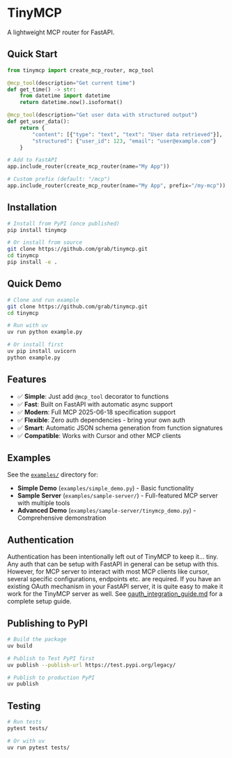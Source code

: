# TinyMCP

A lightweight MCP router for FastAPI.

## Quick Start

```python
from tinymcp import create_mcp_router, mcp_tool

@mcp_tool(description="Get current time")
def get_time() -> str:
    from datetime import datetime
    return datetime.now().isoformat()

@mcp_tool(description="Get user data with structured output")
def get_user_data():
    return {
        "content": [{"type": "text", "text": "User data retrieved"}],
        "structured": {"user_id": 123, "email": "user@example.com"}
    }

# Add to FastAPI
app.include_router(create_mcp_router(name="My App"))

# Custom prefix (default: "/mcp")
app.include_router(create_mcp_router(name="My App", prefix="/my-mcp"))
```

## Installation

```bash
# Install from PyPI (once published)
pip install tinymcp

# Or install from source
git clone https://github.com/grab/tinymcp.git
cd tinymcp
pip install -e .
```

## Quick Demo

```bash
# Clone and run example
git clone https://github.com/grab/tinymcp.git
cd tinymcp

# Run with uv
uv run python example.py

# Or install first
uv pip install uvicorn
python example.py
```

## Features

- ✅ **Simple**: Just add `@mcp_tool` decorator to functions
- ✅ **Fast**: Built on FastAPI with automatic async support
- ✅ **Modern**: Full MCP 2025-06-18 specification support
- ✅ **Flexible**: Zero auth dependencies - bring your own auth
- ✅ **Smart**: Automatic JSON schema generation from function signatures
- ✅ **Compatible**: Works with Cursor and other MCP clients

## Examples

See the [`examples/`](./examples/) directory for:

- **Simple Demo** (`examples/simple_demo.py`) - Basic functionality
- **Sample Server** (`examples/sample-server/`) - Full-featured MCP server with multiple tools
- **Advanced Demo** (`examples/sample-server/tinymcp_demo.py`) - Comprehensive demonstration

## Authentication

Authentication has been intentionally left out of TinyMCP to keep it... tiny. Any auth that can be setup with FastAPI in general can be setup with this. However, for MCP server to interact with most MCP clients like cursor, several specific configurations, endpoints etc. are required. If you have an existing OAuth mechanism in your FastAPI server, it is quite easy to make it work for the TinyMCP server as well. See [oauth_integration_guide.md](./auth_info/oauth_integration_guide.md) for a complete setup guide.

## Publishing to PyPI

```bash
# Build the package
uv build

# Publish to Test PyPI first
uv publish --publish-url https://test.pypi.org/legacy/

# Publish to production PyPI
uv publish
```

## Testing

```bash
# Run tests
pytest tests/

# Or with uv
uv run pytest tests/
```